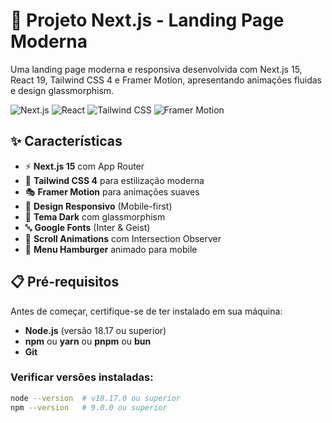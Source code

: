# 🚀 Projeto Next.js - Landing Page Moderna

Uma landing page moderna e responsiva desenvolvida com Next.js 15, React 19, Tailwind CSS 4 e Framer Motion, apresentando animações fluidas e design glassmorphism.

![Next.js](https://img.shields.io/badge/Next.js-15.5.5-black?style=for-the-badge&logo=next.js)
![React](https://img.shields.io/badge/React-19.1.0-61dafb?style=for-the-badge&logo=react)
![Tailwind CSS](https://img.shields.io/badge/Tailwind-4.0-38bdf8?style=for-the-badge&logo=tailwind-css)
![Framer Motion](https://img.shields.io/badge/Framer_Motion-12.23.24-ff0055?style=for-the-badge&logo=framer)

## ✨ Características

- ⚡ **Next.js 15** com App Router
- 🎨 **Tailwind CSS 4** para estilização moderna
- 🎭 **Framer Motion** para animações suaves
- 📱 **Design Responsivo** (Mobile-first)
- 🌙 **Tema Dark** com glassmorphism
- 🔤 **Google Fonts** (Inter & Geist)
- 🎯 **Scroll Animations** com Intersection Observer
- 🍔 **Menu Hamburger** animado para mobile

## 📋 Pré-requisitos

Antes de começar, certifique-se de ter instalado em sua máquina:

- **Node.js** (versão 18.17 ou superior)
- **npm** ou **yarn** ou **pnpm** ou **bun**
- **Git**

### Verificar versões instaladas:

```bash
node --version  # v18.17.0 ou superior
npm --version   # 9.0.0 ou superior
